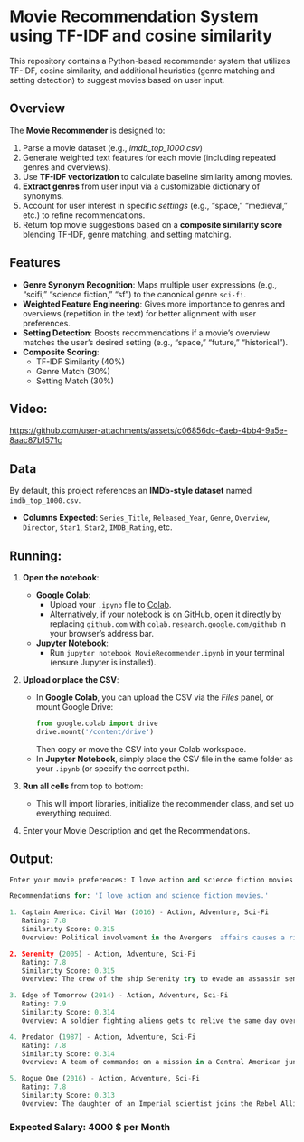 # Movie Recommendation System using TF-IDF and cosine similarity

This repository contains a Python-based recommender system that utilizes TF-IDF, cosine similarity, and additional heuristics (genre matching and setting detection) to suggest movies based on user input.

## Overview

The **Movie Recommender** is designed to:
1. Parse a movie dataset (e.g., *imdb_top_1000.csv*)
2. Generate weighted text features for each movie (including repeated genres and overviews).
3. Use **TF-IDF vectorization** to calculate baseline similarity among movies.
4. **Extract genres** from user input via a customizable dictionary of synonyms.
5. Account for user interest in specific *settings* (e.g., “space,” “medieval,” etc.) to refine recommendations.
6. Return top movie suggestions based on a **composite similarity score** blending TF-IDF, genre matching, and setting matching.


## Features

- **Genre Synonym Recognition**: Maps multiple user expressions (e.g., “scifi,” “science fiction,” “sf”) to the canonical genre `sci-fi`.
- **Weighted Feature Engineering**: Gives more importance to genres and overviews (repetition in the text) for better alignment with user preferences.
- **Setting Detection**: Boosts recommendations if a movie’s overview matches the user’s desired setting (e.g., “space,” “future,” “historical”).
- **Composite Scoring**: 
  - TF-IDF Similarity (40%)
  - Genre Match (30%)
  - Setting Match (30%)

## Video:

https://github.com/user-attachments/assets/c06856dc-6aeb-4bb4-9a5e-8aac87b1571c

## Data

By default, this project references an **IMDb-style dataset** named `imdb_top_1000.csv`.  
- **Columns Expected**: `Series_Title`, `Released_Year`, `Genre`, `Overview`, `Director`, `Star1`, `Star2`, `IMDB_Rating`, etc.  


## Running:

1. **Open the notebook**:
   - **Google Colab**:
     - Upload your `.ipynb` file to [Colab](https://colab.research.google.com/).
     - Alternatively, if your notebook is on GitHub, open it directly by replacing `github.com` with `colab.research.google.com/github` in your browser’s address bar.
   - **Jupyter Notebook**:
     - Run `jupyter notebook MovieRecommender.ipynb` in your terminal (ensure Jupyter is installed).

2. **Upload or place the CSV**:
   - In **Google Colab**, you can upload the CSV via the *Files* panel, or mount Google Drive:
     ```python
     from google.colab import drive
     drive.mount('/content/drive')
     ```
     Then copy or move the CSV into your Colab workspace.
   - In **Jupyter Notebook**, simply place the CSV file in the same folder as your `.ipynb` (or specify the correct path).

3. **Run all cells** from top to bottom:
   - This will import libraries, initialize the recommender class, and set up everything required.

4. Enter your Movie Description and get the Recommendations.
  
 ## Output:

```python
Enter your movie preferences: I love action and science fiction movies.

Recommendations for: 'I love action and science fiction movies.'

1. Captain America: Civil War (2016) - Action, Adventure, Sci-Fi
   Rating: 7.8
   Similarity Score: 0.315
   Overview: Political involvement in the Avengers' affairs causes a rift between Captain America and Iron Man....

2. Serenity (2005) - Action, Adventure, Sci-Fi
   Rating: 7.8
   Similarity Score: 0.315
   Overview: The crew of the ship Serenity try to evade an assassin sent to recapture one of their members who is telepathic....

3. Edge of Tomorrow (2014) - Action, Adventure, Sci-Fi
   Rating: 7.9
   Similarity Score: 0.314
   Overview: A soldier fighting aliens gets to relive the same day over and over again, the day restarting every time he dies....

4. Predator (1987) - Action, Adventure, Sci-Fi
   Rating: 7.8
   Similarity Score: 0.314
   Overview: A team of commandos on a mission in a Central American jungle find themselves hunted by an extraterrestrial warrior....

5. Rogue One (2016) - Action, Adventure, Sci-Fi
   Rating: 7.8
   Similarity Score: 0.313
   Overview: The daughter of an Imperial scientist joins the Rebel Alliance in a risky move to steal the plans for the Death Star....
```

### Expected Salary: 4000 $ per Month

